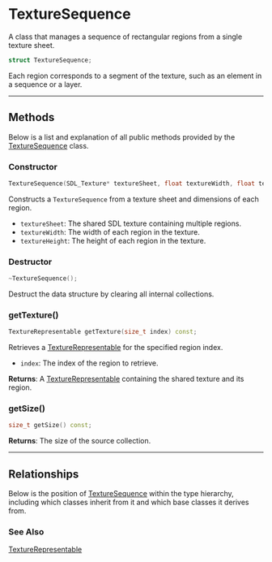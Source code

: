 # TextureSequence

A class that manages a sequence of rectangular regions 
from a single texture sheet. 

```c++
struct TextureSequence;
```

Each region corresponds to a segment of the texture, 
such as an element in a sequence or a layer.

---

## Methods
Below is a list and explanation of all public methods
provided by the [TextureSequence](TextureSequence.md) class.

### Constructor

```c++
TextureSequence(SDL_Texture* textureSheet, float textureWidth, float textureHeight);
```

Constructs a `TextureSequence` from a texture sheet and dimensions of each region.

- `textureSheet`: The shared SDL texture containing multiple regions.
- `textureWidth`: The width of each region in the texture.
- `textureHeight`: The height of each region in the texture.

### Destructor 

```c++
~TextureSequence();
```

Destruct the data structure by clearing all internal collections.

### getTexture()

```c++
TextureRepresentable getTexture(size_t index) const;
```

Retrieves a [TextureRepresentable](TextureRepresentable.md) 
for the specified region index.

- `index`: The index of the region to retrieve.

**Returns**: 
A [TextureRepresentable](TextureRepresentable.md) 
containing the shared texture and its region.

### getSize()

```c++
size_t getSize() const;
```

**Returns**: The size of the source collection.

---

## Relationships
Below is the position of [TextureSequence](TextureSequence.md)
within the type hierarchy, including which classes inherit
from it and which base classes it derives from.

### See Also
[TextureRepresentable](TextureRepresentable.md)